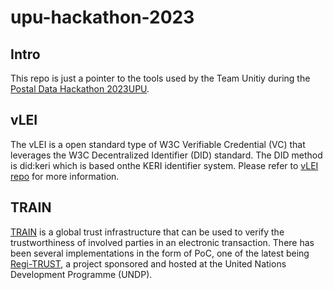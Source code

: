 # upu-hackathon-2023

## Intro
This repo is just a pointer to the tools used by the Team Unitiy during the [Postal Data Hackathon 2023UPU](https://www.upu.int/en/Universal-Postal-Union/Activities/Digital-Services/Postal-Data-Hackathon).

## vLEI
The vLEI is a open standard type of W3C Verifiable Credential (VC) that leverages the W3C Decentralized Identifier (DID) standard. The DID method is did:keri which is based onthe KERI identifier system. Please refer to [vLEI repo](https://github.com/WebOfTrust/vLEI) for more information.

## TRAIN
[TRAIN](https://essif-lab.eu/essif-train-by-fraunhofer-gesellschaft/) is a global trust infrastructure that can be used to verify the trustworthiness of involved parties in an electronic transaction. There has been several implementations in the form of PoC, one of the latest being [Regi-TRUST](https://github.com/undp/Regi-TRUST/tree/main), a project sponsored and hosted at the United Nations Development Programme (UNDP).




